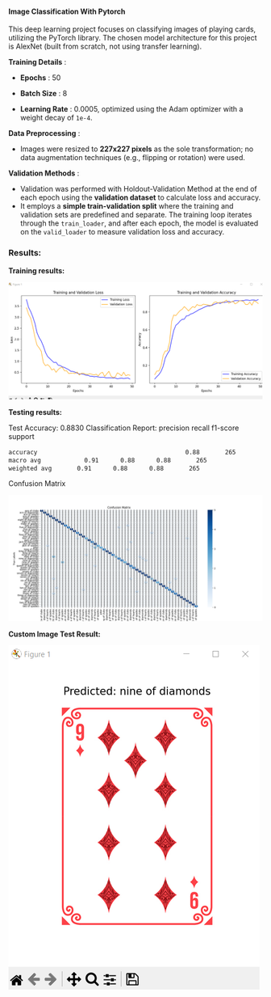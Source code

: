 #### Image Classification With Pytorch

This deep learning project focuses on classifying images of playing cards, utilizing the PyTorch library. The chosen model architecture for this project is AlexNet (built from scratch, not using transfer learning).

**Training Details** :

* **Epochs** : 50
* **Batch Size** : 8

* **Learning Rate** : 0.0005, optimized using the Adam optimizer with a weight decay of `1e-4`.

**Data Preprocessing** :

* Images were resized to **227x227 pixels** as the sole transformation; no data augmentation techniques (e.g., flipping or rotation) were used.

**Validation Methods** :

* Validation was performed with Holdout-Validation Method at the end of each epoch using the **validation dataset** to calculate loss and accuracy.
* It employs a **simple train-validation split** where the training and validation sets are predefined and separate. The training loop iterates through the `train_loader`, and after each epoch, the model is evaluated on the `valid_loader` to measure validation loss and accuracy.

### Results:

**Training results:**

![Graphs](Assets/graphs.png)

**Testing results:**

Test Accuracy: 0.8830
Classification Report:
                          precision   recall   f1-score   support

    accuracy                                         0.88       265
    macro avg            0.91      0.88      0.88       265
    weighted avg       0.91      0.88      0.88       265

Confusion Matrix 

![cf](Assets/cf.png)


**Custom Image Test Result:**

![custom](Assets/custom_playing_card_image_classification.png)
